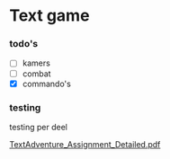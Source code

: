 # Text game

### todo's
- [ ]  kamers
- [ ]  combat
- [X]  commando's

### testing
testing per deel

[TextAdventure_Assignment_Detailed.pdf](https://github.com/user-attachments/files/22884362/TextAdventure_Assignment_Detailed.pdf)
